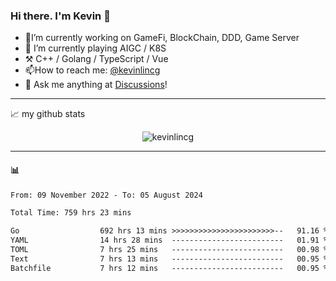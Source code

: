 ### Hi there. I'm Kevin 👋

- 🔭I’m currently working on GameFi, BlockChain, DDD, Game Server
- 🌱 I’m currently playing AIGC / K8S
-   :hammer_and_pick: C++ / Golang / TypeScript / Vue
- 📫How to reach me: [@kevinlincg](https://twitter.com/kevinlincg) 
-   :thought_balloon: Ask me anything at [Discussions](https://github.com/kevinlincg/kevinlincg/issues/new)!

---

📈 my github stats

<p align="center"> <img src="https://github-readme-stats-ouuan.vercel.app/api?username=kevinlincg&theme=dark&show_icons=true&count_private=true" alt="kevinlincg" />

---

#### :bar_chart: 

<!--START_SECTION:waka-->

```txt
From: 09 November 2022 - To: 05 August 2024

Total Time: 759 hrs 23 mins

Go                  692 hrs 13 mins >>>>>>>>>>>>>>>>>>>>>>>--   91.16 %
YAML                14 hrs 28 mins  -------------------------   01.91 %
TOML                7 hrs 25 mins   -------------------------   00.98 %
Text                7 hrs 13 mins   -------------------------   00.95 %
Batchfile           7 hrs 12 mins   -------------------------   00.95 %
```

<!--END_SECTION:waka-->
